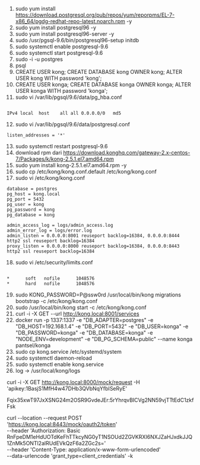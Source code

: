 1. sudo yum install https://download.postgresql.org/pub/repos/yum/reporpms/EL-7-x86_64/pgdg-redhat-repo-latest.noarch.rpm -y
2. sudo yum install postgresql96 -y
3. sudo yum install postgresql96-server -y
4. sudo /usr/pgsql-9.6/bin/postgresql96-setup initdb
5. sudo systemctl enable postgresql-9.6
6. sudo systemctl start postgresql-9.6
7. sudo -i -u postgres
8. psql
9. CREATE USER kong; CREATE DATABASE kong OWNER kong; ALTER USER kong WITH password 'kong';
10. CREATE USER konga; CREATE DATABASE konga OWNER konga; ALTER USER konga WITH password 'konga';
11. sudo vi /var/lib/pgsql/9.6/data/pg_hba.conf

```text

IPv4 local	host	all	all	0.0.0.0/0	md5
```

12. sudo vi /var/lib/pgsql/9.6/data/postgresql.conf

```text
listen_addresses = '*'
```

13. sudo systemctl restart postgresql-9.6
14. download rpm dari https://download.konghq.com/gateway-2.x-centos-7/Packages/k/kong-2.5.1.el7.amd64.rpm
15. sudo yum install kong-2.5.1.el7.amd64.rpm -y
16. sudo cp /etc/kong/kong.conf.default /etc/kong/kong.conf
17. sudo vi /etc/kong/kong.conf

```text
database = postgres
pg_host = kong.local
pg_port = 5432
pg_user = kong
pg_password = kong
pg_database = kong

admin_access_log = logs/admin_access.log
admin_error_log = logs/error.log
admin_listen = 0.0.0.0:8001 reuseport backlog=16384, 0.0.0.0:8444 http2 ssl reuseport backlog=16384
proxy_listen = 0.0.0.0:8000 reuseport backlog=16384, 0.0.0.0:8443 http2 ssl reuseport backlog=16384

```

18. sudo vi /etc/security/limits.conf

```text

*      soft   nofile      1048576
*      hard   nofile      1048576
```

19. sudo KONG_PASSWORD=P@ssw0rd /usr/local/bin/kong migrations bootstrap -c /etc/kong/kong.conf
20. sudo /usr/local/bin/kong start -c /etc/kong/kong.conf
21. curl -i -X GET --url http://kong.local:8001/services
22. docker run -p 1337:1337 -e "DB_ADAPTER=postgres" -e "DB_HOST=192.168.1.4" -e "DB_PORT=5432" -e "DB_USER=konga" -e "DB_PASSWORD=konga" -e "DB_DATABASE=konga" -e "NODE_ENV=development" -e "DB_PG_SCHEMA=public" --name konga pantsel/konga
23. sudo cp kong.service /etc/systemd/system
24. sudo systemctl daemon-reload
25. sudo systemctl enable kong.service
26. log -> /usr/local/kong/logs

curl -i -X GET http://kong.local:8000/mock/request -H 'apikey:1BasjS1MfH4w47DHb3QVbNqYfbISeRyE'

Fqix35xwT97JxXSNG24m2OSR9GvdeJEr:5rYhrqvBICVg2NN59vjTTtEdC1zkfFsk

curl --location --request POST 'https://kong.local:8443/mock/oauth2/token' \
--header 'Authorization: Basic RnFpeDM1eHdUOTdKeFhTTkcyNG0yT1NSOUd2ZGVKRXI6NXJZaHJxdkJJQ1ZnMk5ONTl2alRUdEVkQzF6a2ZGc2s=' \
--header 'Content-Type: application/x-www-form-urlencoded' \
--data-urlencode 'grant_type=client_credentials' -k